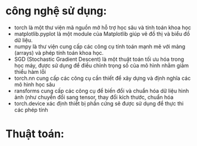 # công nghệ sử dụng:
- torch là một thư viện mã nguồn mở hỗ trợ học sâu và tính toán khoa học
- matplotlib.pyplot là một module của Matplotlib giúp vẽ đồ thị và biểu đồ dữ liệu.
- numpy là thư viện cung cấp các công cụ tính toán mạnh mẽ với mảng (arrays) và phép tính toán khoa học.
- SGD (Stochastic Gradient Descent) là một thuật toán tối ưu hóa trong học máy, được sử dụng để điều chỉnh trọng số của mô hình nhằm giảm thiểu hàm lỗi
- torch.nn cung cấp các công cụ cần thiết để xây dựng và định nghĩa các mô hình học sâu
- ransforms cung cấp các công cụ để biến đổi và chuẩn hóa dữ liệu hình ảnh (như chuyển đổi sang tensor, thay đổi kích thước, chuẩn hóa
- torch.device xác định thiết bị phần cứng sẽ được sử dụng để thực thi các phép tính
# Thuật toán:

